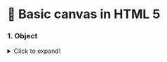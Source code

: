 # 🎨 Basic canvas in HTML 5

### 1. Object
<details>
  <summary>Click to expand!</summary>
  
  - [x] Rectangle Object
  - [x] Line Object
  - [ ] Circle Object
</details>

